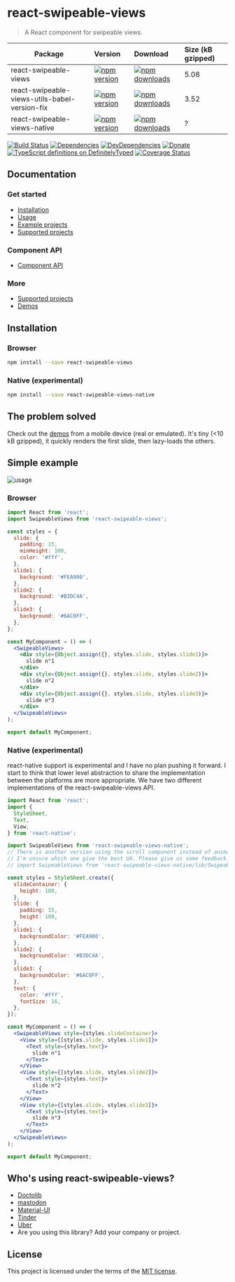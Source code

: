 # react-swipeable-views

> A React component for swipeable views.

| Package | Version | Download | Size (kB gzipped) |
|---------|:--------|:---------|:------------------|
| react-swipeable-views | [![npm version](https://img.shields.io/npm/v/react-swipeable-views.svg)](https://www.npmjs.com/package/react-swipeable-views) | [![npm downloads](https://img.shields.io/npm/dm/react-swipeable-views.svg)](https://www.npmjs.com/package/react-swipeable-views) | 5.08 |
| react-swipeable-views-utils-babel-version-fix | [![npm version](https://img.shields.io/npm/v/react-swipeable-views-utils-babel-version-fix.svg)](https://www.npmjs.com/package/react-swipeable-views-utils-babel-version-fix) | [![npm downloads](https://img.shields.io/npm/dm/react-swipeable-views-utils-babel-version-fix.svg)](https://www.npmjs.com/package/react-swipeable-views-utils-babel-version-fix) | 3.52 |
| react-swipeable-views-native | [![npm version](https://img.shields.io/npm/v/react-swipeable-views-native.svg)](https://www.npmjs.com/package/react-swipeable-views-native) | [![npm downloads](https://img.shields.io/npm/dm/react-swipeable-views-native.svg)](https://www.npmjs.com/package/react-swipeable-views-native) | ? |

[![Build Status](https://travis-ci.org/oliviertassinari/react-swipeable-views.svg?branch=master)](https://travis-ci.org/oliviertassinari/react-swipeable-views)
[![Dependencies](https://img.shields.io/david/oliviertassinari/react-swipeable-views.svg)](https://david-dm.org/oliviertassinari/react-swipeable-views)
[![DevDependencies](https://img.shields.io/david/dev/oliviertassinari/react-swipeable-views.svg)](https://david-dm.org/oliviertassinari/react-swipeable-views#info=devDependencies&view=list)
[![Donate](https://img.shields.io/badge/$-support-green.svg)](https://www.paypal.me/oliviertassinari/10)
[![TypeScript definitions on DefinitelyTyped](https://img.shields.io/badge/style-.d.ts-green.svg?style=flat&label=DefinitelyTyped)](https://github.com/DefinitelyTyped/DefinitelyTyped/tree/master/types/react-swipeable-views)
[![Coverage Status](https://img.shields.io/codecov/c/github/oliviertassinari/react-swipeable-views/master.svg)](https://codecov.io/gh/oliviertassinari/react-swipeable-views/branch/master)

## Documentation
### Get started
- [Installation](https://react-swipeable-views.com/getting-started/installation/)
- [Usage](https://react-swipeable-views.com/getting-started/usage/)
- [Example projects](https://react-swipeable-views.com/getting-started/example-projects/)
- [Supported projects](https://react-swipeable-views.com/getting-started/example-projects/)
### Component API
- [Component API](https://react-swipeable-views.com/api/api/)
### More
- [Supported projects](https://react-swipeable-views.com/getting-started/example-projects/)
- [Demos](https://react-swipeable-views.com/demos/demos/)

## Installation

### Browser

```sh
npm install --save react-swipeable-views
```

### Native (experimental)

```sh
npm install --save react-swipeable-views-native
```

## The problem solved

Check out the [demos](https://react-swipeable-views.com/demos/demos/) from a mobile device (real or emulated).
It's tiny (<10 kB gzipped), it quickly renders the first slide, then lazy-loads the others.

## Simple example

![usage](/static/usage.gif)

### Browser

```jsx
import React from 'react';
import SwipeableViews from 'react-swipeable-views';

const styles = {
  slide: {
    padding: 15,
    minHeight: 100,
    color: '#fff',
  },
  slide1: {
    background: '#FEA900',
  },
  slide2: {
    background: '#B3DC4A',
  },
  slide3: {
    background: '#6AC0FF',
  },
};

const MyComponent = () => (
  <SwipeableViews>
    <div style={Object.assign({}, styles.slide, styles.slide1)}>
      slide n°1
    </div>
    <div style={Object.assign({}, styles.slide, styles.slide2)}>
      slide n°2
    </div>
    <div style={Object.assign({}, styles.slide, styles.slide3)}>
      slide n°3
    </div>
  </SwipeableViews>
);

export default MyComponent;
```

### Native (experimental)

react-native support is experimental and I have no plan pushing it forward.
I start to think that lower level abstraction to share the implementation between the platforms are more appropriate.
We have two different implementations of the react-swipeable-views API.

```jsx
import React from 'react';
import {
  StyleSheet,
  Text,
  View,
} from 'react-native';

import SwipeableViews from 'react-swipeable-views-native';
// There is another version using the scroll component instead of animated.
// I'm unsure which one give the best UX. Please give us some feedback.
// import SwipeableViews from 'react-swipeable-views-native/lib/SwipeableViews.scroll';

const styles = StyleSheet.create({
  slideContainer: {
    height: 100,
  },
  slide: {
    padding: 15,
    height: 100,
  },
  slide1: {
    backgroundColor: '#FEA900',
  },
  slide2: {
    backgroundColor: '#B3DC4A',
  },
  slide3: {
    backgroundColor: '#6AC0FF',
  },
  text: {
    color: '#fff',
    fontSize: 16,
  },
});

const MyComponent = () => (
  <SwipeableViews style={styles.slideContainer}>
    <View style={[styles.slide, styles.slide1]}>
      <Text style={styles.text}>
        slide n°1
      </Text>
    </View>
    <View style={[styles.slide, styles.slide2]}>
      <Text style={styles.text}>
        slide n°2
      </Text>
    </View>
    <View style={[styles.slide, styles.slide3]}>
      <Text style={styles.text}>
        slide n°3
      </Text>
    </View>
  </SwipeableViews>
);

export default MyComponent;
```

## Who's using react-swipeable-views?

- [Doctolib](https://github.com/doctolib)
- [mastodon](https://github.com/tootsuite/mastodon)
- [Material-UI](https://github.com/mui-org/material-ui)
- [Tinder](https://tinder.com)
- [Uber](https://www.uber.com)
- Are you using this library? Add your company or project.

## License

This project is licensed under the terms of the
[MIT license](https://github.com/oliviertassinari/react-swipeable-views/blob/master/LICENSE).
